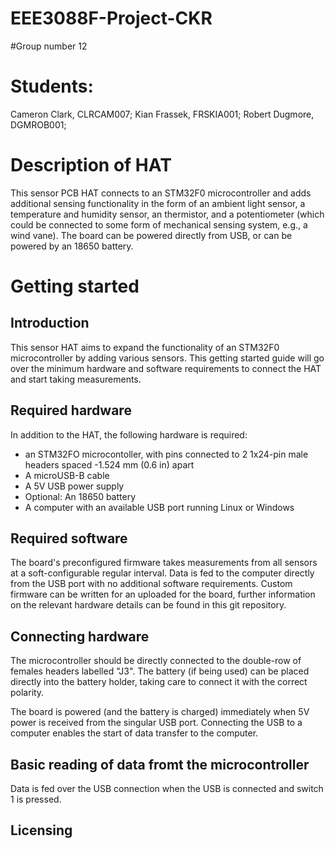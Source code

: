 # EEE3088F-Project-CKR
#Group number 12
# Students: 
Cameron Clark, CLRCAM007; 
Kian Frassek, FRSKIA001; 
Robert Dugmore, DGMROB001; 

# Description of HAT

This sensor PCB HAT connects to an STM32F0 microcontroller and adds additional sensing functionality in the form of an ambient light sensor, a temperature and humidity sensor, an thermistor, and a potentiometer (which could be connected to some form of mechanical sensing system, e.g., a wind vane). The board can be powered directly from USB, or can be powered by an 18650 battery.

# Getting started

## Introduction

This sensor HAT aims to expand the functionality of an STM32F0 microcontroller by adding various sensors. This getting started guide will go over the minimum hardware and software requirements to connect the HAT and start taking measurements.

## Required hardware

In addition to the HAT, the following hardware is required:
- an STM32FO microcontoller, with pins connected to 2 1x24-pin male headers spaced -1.524 mm (0.6 in) apart
- A microUSB-B cable
- A 5V USB power supply
- Optional: An 18650 battery
- A computer with an available USB port running Linux or Windows

## Required software

The board's preconfigured firmware takes measurements from all sensors at a soft-configurable regular interval.
Data is fed to the computer directly from the USB port with no additional software requirements.
Custom firmware can be written for an uploaded for the board, further information on the relevant hardware details can be found in this git repository.

## Connecting hardware

The microcontroller should be directly connected to the double-row of females headers labelled "J3". The battery (if being used) can be placed directly into the battery holder, taking care to connect it with the correct polarity.

The board is powered (and the battery is charged) immediately when 5V power is received from the singular USB port. Connecting the USB to a computer enables the start of data transfer to the computer.

## Basic reading of data fromt the microcontroller

Data is fed over the USB connection when the USB is connected and switch 1 is pressed.

## Licensing


